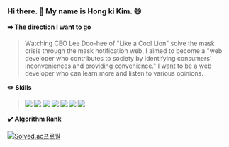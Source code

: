### Hi there. 👋 My name is Hong ki Kim. 😄


 **➡️ The direction I want to go**

>Watching CEO Lee Doo-hee of "Like a Cool Lion" solve the mask crisis through the mask notification web, I aimed to become a "web developer who contributes to society by identifying consumers' inconveniences and providing convenience." I want to be a web developer who can learn more and listen to various opinions.

 **✏️ Skills**
 
> <img src="https://img.shields.io/badge/Java-007396?style=flat-square&logo=Java&logoColor=white"/> <img src="https://img.shields.io/badge/JavaScript-F7DF1E?style=flat-square&logo=JavaScript&logoColor=white"/> <img src="https://img.shields.io/badge/C++-00599C?style=flat-square&logo=C++&logoColor=white"/> <img src="https://img.shields.io/badge/MySQL-4479A1?style=flat-square&logo=MySQL&logoColor=white"/> <img src="https://img.shields.io/badge/Spring-6DB33F?style=flat-square&logo=Spring&logoColor=white"/> <img src="https://img.shields.io/badge/Visual Studio-5C2D91?style=flat-square&logo=Visual Studio&logoColor=white"/> <img src="https://img.shields.io/badge/Git-F05032?style=flat-square&logo=Git&logoColor=white"/>
>
>


**✔️ Algorithm Rank**

[![Solved.ac프로필](http://mazassumnida.wtf/api/v2/generate_badge?boj=rlaghdrl333)](https://solved.ac/rlaghdrl333)
<!--![hyp3rflow's solved.ac stats](https://github-readme-solvedac.hyp3rflow.vercel.app/api/?handle=rlaghdrl333)-->
